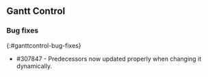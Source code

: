 ## Gantt Control  

### Bug fixes
{:#ganttcontrol-bug-fixes}

* \#307847 - Predecessors now updated properly when changing it dynamically.
